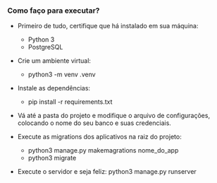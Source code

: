 ### Como faço para executar?

- Primeiro de tudo, certifique que há instalado em sua máquina:
  - Python 3
  - PostgreSQL

- Crie um ambiente virtual:
  - python3 -m venv .venv
- Instale as dependências:
  - pip install -r requirements.txt
  
- Vá até a pasta do projeto e modifique o arquivo de configurações, colocando o nome do seu banco e suas credenciais.

- Execute as migrations dos aplicativos na raiz do projeto:
  - python3 manage.py makemagrations nome_do_app
  - python3 migrate
- Execute o servidor e seja feliz: python3 manage.py runserver
